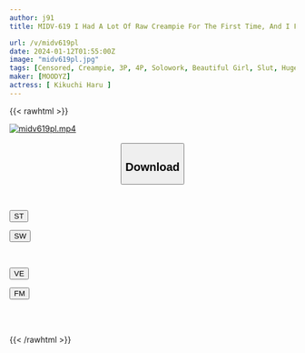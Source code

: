 ```yaml
---
author: j91
title: MIDV-619 I Had A Lot Of Raw Creampie For The First Time, And I Felt It Trembling And Started To Convulse, 3 Times, Haru Kikuchi

url: /v/midv619pl
date: 2024-01-12T01:55:00Z
image: "midv619pl.jpg"
tags: [Censored, Creampie, 3P, 4P, Solowork, Beautiful Girl, Slut, Huge Cock	]
maker: [MOODYZ]
actress: [ Kikuchi Haru ]
---
```



{{< rawhtml >}}

<div class="video" data-videoid="rDpA717WpZh3Mp">
    <a href="javascript:;">
        <img src="/v/midv619pl/midv619pl.jpg" width="WIDTH" height="HEIGHT" alt="midv619pl.mp4" loading="lazy">
    </a>
</div>

<script type="text/javascript" src="https://j91.asia/asset/on-demand-st.js"></script>

<br>
  <link rel="stylesheet" href="https://j91.asia/asset/bs5.css">
  
  <center>
  <button class="btn btn-primary" type="button" data-bs-toggle="collapse" data-bs-target=".multi-collapse" aria-expanded="false" aria-controls="multiCollapseExample1 multiCollapseExample2"><h2>Download</h2></button></center>
</p>
<div class="row">
  <div class="col">
    <div class="collapse multi-collapse" id="multiCollapseExample1">
      <div class="card card-body">
	      	      <br>
<div class="buttons">  
<p><a href="https://streamtape.to/v/rDpA717WpZh3Mp" target="_blank"><button class="btn-hover color-3"><i class="fa fa-download"></i> ST</button></a></p>
<p><a href="https://flaswish.com/lawjbfl53ta0" target="_blank"><button class="btn-hover color-2"><i class="fa fa-download"></i> SW</button></a></p></div>
    </div>
  </div>
</div>
  <div class="col">
    <div class="collapse multi-collapse" id="multiCollapseExample2">
      <div class="card card-body">
	      <br>
<div class="buttons">
<p><a href="https://veev.to/d/26aZqikNZwC1XOMtxDBmPBqsWOSO4qXPWN3IBVW" target="_blank"><button class="btn-hover color-9"><i class="fa fa-download"></i> VE</button></a></p>
<p><a href="https://filemoon.sx/d/yggtceaz1ukz" target="_blank"><button class="btn-hover color-8"><i class="fa fa-download"></i> FM</button></a></p></div>
<br><br>
      </div>
    </div>
  </div>
</div>

{{< /rawhtml >}}